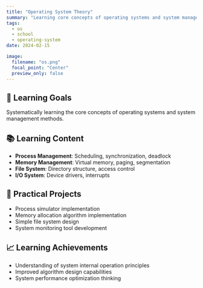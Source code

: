 ```yaml
---
title: "Operating System Theory"
summary: "Learning core concepts of operating systems and system management"
tags:
  - os
  - school
  - operating-system
date: 2024-02-15

image:
  filename: "os.png"
  focal_point: "Center"
  preview_only: false
---
```


## 🎯 Learning Goals

Systematically learning the core concepts of operating systems and system management methods.

## 📚 Learning Content
- **Process Management**: Scheduling, synchronization, deadlock
- **Memory Management**: Virtual memory, paging, segmentation
- **File System**: Directory structure, access control
- **I/O System**: Device drivers, interrupts

## 🔧 Practical Projects
- Process simulator implementation
- Memory allocation algorithm implementation
- Simple file system design
- System monitoring tool development

## 📈 Learning Achievements
- Understanding of system internal operation principles
- Improved algorithm design capabilities
- System performance optimization thinking
